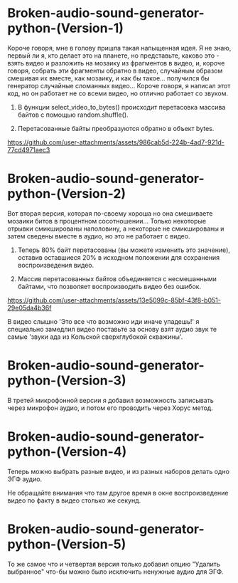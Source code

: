 # Broken-audio-sound-generator-python-(Version-1)

Короче говоря, мне в голову пришла такая напыщенная идея. Я не знаю, первый ли я, кто делает это на планете, но представьте, каково это - взять видео и разложить на мозаику из фрагментов в видео, и, короче говоря, собрать эти фрагменты обратно в видео, случайным образом смешивая их вместе, как мозаику, и как бы такое... получился бы генератор случайные сломанных видео... Короче говоря, я написал этот код, но он работает не со всеми видео, но отлично работает со звуком.

1) В функции select_video_to_bytes() происходит перетасовка массива байтов с помощью random.shuffle().

2) Перетасованные байты преобразуются обратно в объект bytes.

https://github.com/user-attachments/assets/986cab5d-224b-4ad7-921d-77cd4971aec3

# Broken-audio-sound-generator-python-(Version-2)

Вот вторая версия, которая по-своему хороша но она смешиваете мозаики битов в процентном сосотношении... Только некоторые отрывки смикшированы наполовину, а некоторые не смикшированы и затем сведены вместе в аудио, но это не работает с видео.

1) Теперь 80% байт перетасованы (вы можете изменить это значение), оставив оставшиеся 20% в исходном положении для сохранения воспроизведения видео.

2) Массив перетасованных байтов объединяется с несмешанными байтами, что позволяет воспроизводить видео без ошибок.

https://github.com/user-attachments/assets/13e5099c-85bf-43f8-b051-29e05da4b36f

В видео слышно 'Это все что возможно иди иначе упадешь!' я специально замедлил видео поставьте за основу взят аудио звук те самые 'звуки ада из Кольской сверхглубокой скважины'. 

# Broken-audio-sound-generator-python-(Version-3)

В третей микрофонной версии я добавил возможность записывать через микрофон аудио, и потом его проводить через Хорус метод.

# Broken-audio-sound-generator-python-(Version-4)

Теперь можно выбрать разные видео, и из разных наборов делать одно ЭГФ аудио.

Не обращайте внимания что там другое время в окне воспроизведение видео по факту в видео столько же секунд.

# Broken-audio-sound-generator-python-(Version-5)

То же самое что и четвертая версия только добавил опцию "Удалить выбранное" что-бы можно было исключить ненужные аудио для ЭГФ.

